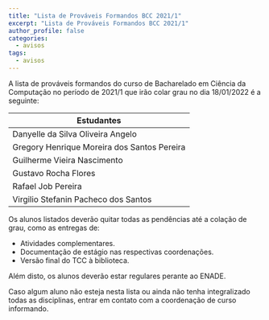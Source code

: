 ```yaml
---
title: "Lista de Prováveis Formandos BCC 2021/1" 
excerpt: "Lista de Prováveis Formandos BCC 2021/1"
author_profile: false
categories:
  - avisos
tags:
  - avisos
---
```



A lista de prováveis formandos do curso de Bacharelado em Ciência da Computação no período de 2021/1 que irão colar grau no dia 18/01/2022 é a seguinte:


| Estudantes               |
|--------------------------|
| Danyelle da Silva Oliveira Angelo          |
| Gregory Henrique Moreira dos Santos Pereira |
| Guilherme Vieira Nascimento |
| Gustavo Rocha Flores            |
| Rafael Job Pereira | 
| Virgilio Stefanin Pacheco dos Santos          |

Os alunos listados deverão quitar todas as pendências até a colação de grau, como as entregas de:

- Atividades complementares.
- Documentação de estágio nas respectivas coordenações.
- Versão final do TCC à biblioteca.

Além disto, os alunos deverão estar regulares perante ao ENADE.

Caso algum aluno não esteja nesta lista ou ainda não tenha integralizado todas as disciplinas, entrar em contato com a coordenação de curso informando.